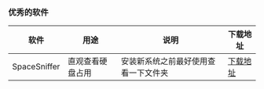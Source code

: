 ### 优秀的软件

软件|用途|说明|下载地址
-----|----|-----|----
SpaceSniffer|直观查看硬盘占用|安装新系统之前最好使用查看一下文件夹|[下载地址](https://pc.qq.com/search.html#!keyword=SpaceSniffer)